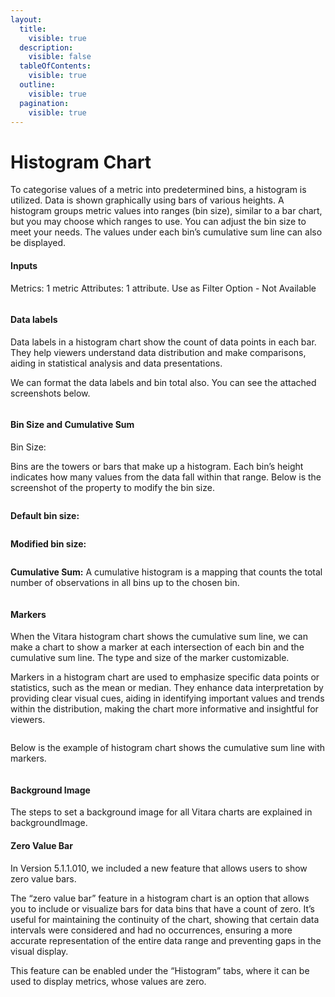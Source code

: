 ```yaml
---
layout:
  title:
    visible: true
  description:
    visible: false
  tableOfContents:
    visible: true
  outline:
    visible: true
  pagination:
    visible: true
---
```


# Histogram Chart

To categorise values of a metric into predetermined bins, a histogram is utilized. Data is shown graphically using bars of various heights. A histogram groups metric values into ranges (bin size), similar to a bar chart, but you may choose which ranges to use. You can adjust the bin size to meet your needs. The values under each bin’s cumulative sum line can also be displayed.

#### Inputs <a href="#inputs" id="inputs"></a>

Metrics: 1 metric Attributes: 1 attribute. Use as Filter Option - Not Available

<figure><img src="../.gitbook/assets/image75.png" alt=""><figcaption></figcaption></figure>

#### Data labels <a href="#data-labels" id="data-labels"></a>

Data labels in a histogram chart show the count of data points in each bar. They help viewers understand data distribution and make comparisons, aiding in statistical analysis and data presentations.

We can format the data labels and bin total also. You can see the attached screenshots below.&#x20;

<figure><img src="../.gitbook/assets/Histogram1.png" alt=""><figcaption></figcaption></figure>

#### Bin Size and Cumulative Sum <a href="#bin-size-and-cumulative-sum" id="bin-size-and-cumulative-sum"></a>

Bin Size:

Bins are the towers or bars that make up a histogram. Each bin’s height indicates how many values from the data fall within that range. Below is the screenshot of the property to modify the bin size.

<figure><img src="../.gitbook/assets/HistogramZero1.png" alt=""><figcaption></figcaption></figure>

**Default bin size:**&#x20;

<figure><img src="../.gitbook/assets/histogramb.png" alt=""><figcaption></figcaption></figure>

**Modified bin size:**&#x20;

<figure><img src="../.gitbook/assets/histograma (1).png" alt=""><figcaption></figcaption></figure>

**Cumulative Sum:** A cumulative histogram is a mapping that counts the total number of observations in all bins up to the chosen bin.&#x20;

<figure><img src="../.gitbook/assets/histogramc.png" alt=""><figcaption></figcaption></figure>

#### Markers <a href="#markers" id="markers"></a>

When the Vitara histogram chart shows the cumulative sum line, we can make a chart to show a marker at each intersection of each bin and the cumulative sum line. The type and size of the marker customizable.

Markers in a histogram chart are used to emphasize specific data points or statistics, such as the mean or median. They enhance data interpretation by providing clear visual cues, aiding in identifying important values and trends within the distribution, making the chart more informative and insightful for viewers.

<figure><img src="../.gitbook/assets/Histogram2.png" alt=""><figcaption></figcaption></figure>

Below is the example of histogram chart shows the cumulative sum line with markers.

<figure><img src="../.gitbook/assets/Histogram3.png" alt=""><figcaption></figcaption></figure>

#### Background Image <a href="#background-image" id="background-image"></a>

The steps to set a background image for all Vitara charts are explained in backgroundImage.

#### Zero Value Bar <a href="#zero-value-bar" id="zero-value-bar"></a>

In Version 5.1.1.010, we included a new feature that allows users to show zero value bars.

The “zero value bar” feature in a histogram chart is an option that allows you to include or visualize bars for data bins that have a count of zero. It’s useful for maintaining the continuity of the chart, showing that certain data intervals were considered and had no occurrences, ensuring a more accurate representation of the entire data range and preventing gaps in the visual display.

This feature can be enabled under the “Histogram” tabs, where it can be used to display metrics, whose values are zero.

<figure><img src="../.gitbook/assets/HistogramZero1 (1).png" alt=""><figcaption></figcaption></figure>

<figure><img src="../.gitbook/assets/HistogramZero2.png" alt=""><figcaption></figcaption></figure>
